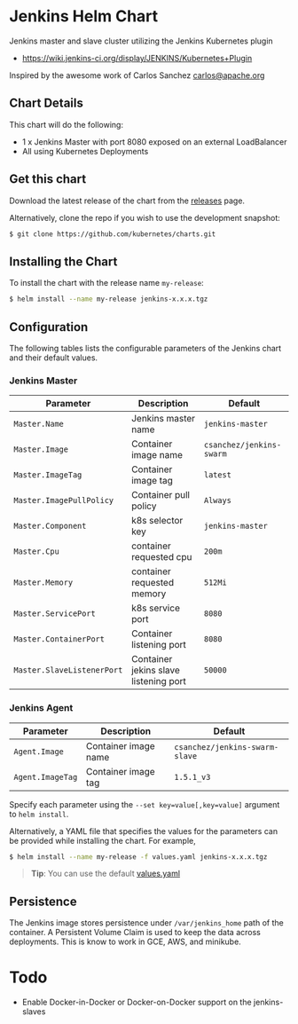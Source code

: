 # Jenkins Helm Chart

Jenkins master and slave cluster utilizing the Jenkins Kubernetes plugin

* https://wiki.jenkins-ci.org/display/JENKINS/Kubernetes+Plugin

Inspired by the awesome work of Carlos Sanchez <carlos@apache.org>

## Chart Details
This chart will do the following:

* 1 x Jenkins Master with port 8080 exposed on an external LoadBalancer
* All using Kubernetes Deployments

## Get this chart

Download the latest release of the chart from the [releases](../../../releases) page.

Alternatively, clone the repo if you wish to use the development snapshot:

```bash
$ git clone https://github.com/kubernetes/charts.git
```

## Installing the Chart

To install the chart with the release name `my-release`:

```bash
$ helm install --name my-release jenkins-x.x.x.tgz
```

## Configuration

The following tables lists the configurable parameters of the Jenkins chart and their default values.

### Jenkins Master

|       Parameter       |           Description            |                         Default                          |
|-----------------------|----------------------------------|----------------------------------------------------------|
| `Master.Name`         | Jenkins master name                | `jenkins-master`                                           |
| `Master.Image`        | Container image name             | `csanchez/jenkins-swarm`                         |
| `Master.ImageTag`     | Container image tag              | `latest`                                               |
| `Master.ImagePullPolicy`     | Container pull policy     | `Always`                                               |
| `Master.Component`    | k8s selector key                 | `jenkins-master`                                           |
| `Master.Cpu`          | container requested cpu          | `200m`                                                   |
| `Master.Memory`    |container requested memory                 | `512Mi`                                           |
| `Master.ServicePort`  | k8s service port                 | `8080`                                                   |
| `Master.ContainerPort`| Container listening port         | `8080`                                                   |
| `Master.SlaveListenerPort`| Container jekins slave listening port         | `50000`                                                   |

### Jenkins Agent

|       Parameter       |           Description            |                         Default                          |
|-----------------------|----------------------------------|----------------------------------------------------------|
| `Agent.Image`        | Container image name             | `csanchez/jenkins-swarm-slave`                         |
| `Agent.ImageTag`     | Container image tag              | `1.5.1_v3`                                               |                                                 |

Specify each parameter using the `--set key=value[,key=value]` argument to `helm install`.

Alternatively, a YAML file that specifies the values for the parameters can be provided while installing the chart. For example,

```bash
$ helm install --name my-release -f values.yaml jenkins-x.x.x.tgz
```

> **Tip**: You can use the default [values.yaml](values.yaml)

## Persistence

The Jenkins image stores persistence under `/var/jenkins_home` path of the container. A Persistent Volume
Claim is used to keep the data across deployments. This is know to work in GCE, AWS, and minikube. 

# Todo
* Enable Docker-in-Docker or Docker-on-Docker support on the jenkins-slaves

